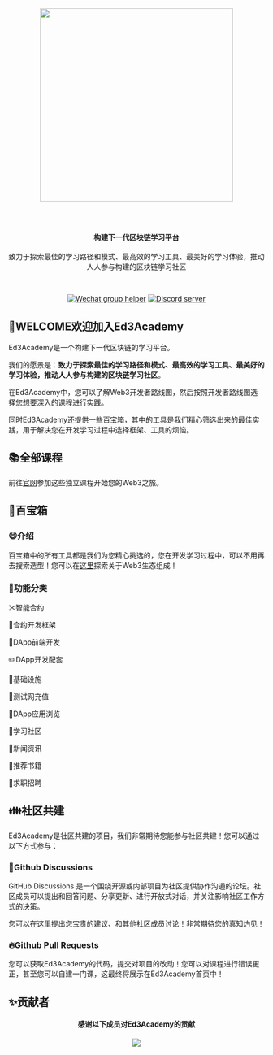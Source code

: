 <div align="center">
  <img src="https://avatars.githubusercontent.com/u/122348853" style="margin: 0 auto 40px;" width="380" />
  <h4 align="center">
    构建下一代区块链学习平台
  </h4>
  <p>致力于探索最佳的学习路径和模式、最高效的学习工具、最美好的学习体验，推动人人参与构建的区块链学习社区
</p>
  <br />
  <p>
    <a href="https://github.com/Ed3Academy/blockchain-courses/blob/feature/add-readme/docs/image/wechat_invite.png"><img alt="Wechat group helper" src="https://img.shields.io/static/v1?&label=&logo=wechat&message=wechat group&color=brightgreen&logoColor=white"></a>
    <a href="https://discord.com/invite/Y3NJHRrEg4"><img src="https://img.shields.io/discord/1069083554656555098?color=5865F2&logo=discord&logoColor=white&label=discord" alt="Discord server" /></a>
  </p>
</div>

## 👋WELCOME欢迎加入Ed3Academy

Ed3Academy是一个构建下一代区块链的学习平台。

我们的愿景是：**致力于探索最佳的学习路径和模式、最高效的学习工具、最美好的学习体验，推动人人参与构建的区块链学习社区**。

在Ed3Academy中，您可以了解Web3开发者路线图，然后按照开发者路线图选择您想要深入的课程进行实践。

同时Ed3Academy还提供一些百宝箱，其中的工具是我们精心筛选出来的最佳实践，用于解决您在开发学习过程中选择框架、工具的烦恼。

## 📚全部课程

前往[官网](https://ed3academy.xyz/course)参加这些独立课程开始您的Web3之旅。

## 📁百宝箱

### 😄介绍

百宝箱中的所有工具都是我们为您精心挑选的，您在开发学习过程中，可以不用再去搜索选型！您可以在[这里](https://ed3academy.xyz/navigator)探索关于Web3生态组成！

### 🎉功能分类

✂智能合约

📎合约开发框架

📏DApp前端开发

✏️DApp开发配套

📐基础设施

📕测试网充值

📗DApp应用浏览

📘学习社区

📙新闻资讯

📓推荐书籍

📒求职招聘

## 👪社区共建

Ed3Academy是社区共建的项目，我们非常期待您能参与社区共建！您可以通过以下方式参与：

### 🤝Github Discussions

GitHub Discussions 是一个围绕开源或内部项目为社区提供协作沟通的论坛。社区成员可以提出和回答问题、分享更新、进行开放式对话，并关注影响社区工作方式的决策。

您可以在[这里](https://github.com/orgs/Ed3Academy/discussions)提出您宝贵的建议、和其他社区成员讨论！非常期待您的真知灼见！

### 🔥Github Pull Requests

您可以获取Ed3Academy的代码，提交对项目的改动！您可以对课程进行错误更正，甚至您可以自建一门课，这最终将展示在Ed3Academy首页中！

## ✨贡献者

<div align="center">
  <h4 align="center">
    感谢以下成员对Ed3Academy的贡献
  </h4>
  <a href = "https://github.com/Ed3Academy/blockchain-courses/graphs/contributors">
    <img src = "https://contrib.rocks/image?repo=Ed3Academy/blockchain-courses&max=200"/>
  </a>
</div>
